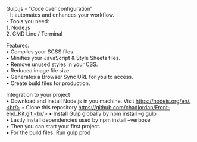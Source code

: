 
Gulp.js - “Code over configuration” <br/>
        - It automates and enhances your workflow.<br/>
        - Tools you need:<br/>
          	1. Node.js<br/>
          	2. CMD Line / Terminal<br/>

Features:<br/>
  • Compiles your SCSS files.<br/>
  • Minifies your JavaScript & Style Sheets files.<br/>
  • Remove unused styles in your CSS.<br/>
  • Reduced image file size.<br/>
  • Generates a Browser Sync URL for you to access.<br/>
  • Create build files for production.<br/>
  
Integration to your project<br/>
  • Download and install Node.js in you machine. Visit https://nodejs.org/en/.<br/>
  • Clone this repository https://github.com/chadjordan/Front-end_Kit.git.<br/>
  • Install Gulp globally by npm install –g gulp<br/>
  • Lastly install dependencies used by npm install –verbose<br/>
  • Then you can start your first project.<br/>
  • For the build files. Run gulp prod<br/>

